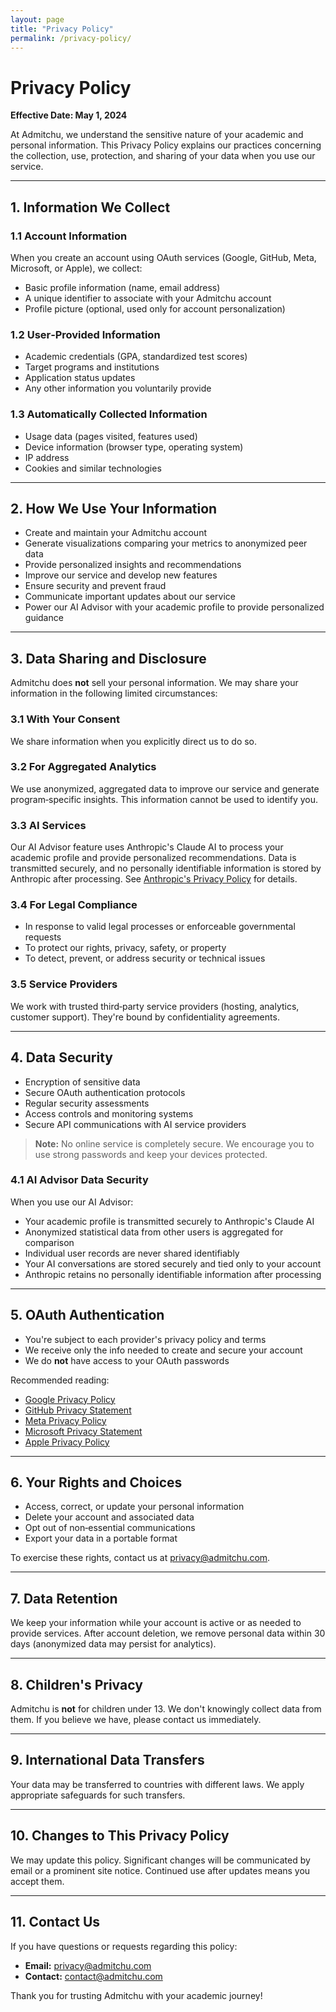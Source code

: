 ```yaml
---
layout: page
title: "Privacy Policy"
permalink: /privacy-policy/
---
```


# Privacy Policy

**Effective Date: May 1, 2024**

At Admitchu, we understand the sensitive nature of your academic and personal information. This Privacy Policy explains our practices concerning the collection, use, protection, and sharing of your data when you use our service.

---

## 1. Information We Collect

### 1.1 Account Information

When you create an account using OAuth services (Google, GitHub, Meta, Microsoft, or Apple), we collect:

- Basic profile information (name, email address)
- A unique identifier to associate with your Admitchu account
- Profile picture (optional, used only for account personalization)

### 1.2 User‑Provided Information

- Academic credentials (GPA, standardized test scores)  
- Target programs and institutions  
- Application status updates  
- Any other information you voluntarily provide  

### 1.3 Automatically Collected Information

- Usage data (pages visited, features used)  
- Device information (browser type, operating system)  
- IP address  
- Cookies and similar technologies  

---

## 2. How We Use Your Information

- Create and maintain your Admitchu account  
- Generate visualizations comparing your metrics to anonymized peer data  
- Provide personalized insights and recommendations  
- Improve our service and develop new features  
- Ensure security and prevent fraud  
- Communicate important updates about our service  
- Power our AI Advisor with your academic profile to provide personalized guidance  

---

## 3. Data Sharing and Disclosure

Admitchu does **not** sell your personal information. We may share your information in the following limited circumstances:

### 3.1 With Your Consent

We share information when you explicitly direct us to do so.

### 3.2 For Aggregated Analytics

We use anonymized, aggregated data to improve our service and generate program‑specific insights. This information cannot be used to identify you.

### 3.3 AI Services

Our AI Advisor feature uses Anthropic's Claude AI to process your academic profile and provide personalized recommendations. Data is transmitted securely, and no personally identifiable information is stored by Anthropic after processing. See [Anthropic's Privacy Policy](https://www.anthropic.com/privacy) for details.

### 3.4 For Legal Compliance

- In response to valid legal processes or enforceable governmental requests  
- To protect our rights, privacy, safety, or property  
- To detect, prevent, or address security or technical issues  

### 3.5 Service Providers

We work with trusted third‑party service providers (hosting, analytics, customer support). They're bound by confidentiality agreements.

---

## 4. Data Security

- Encryption of sensitive data  
- Secure OAuth authentication protocols  
- Regular security assessments  
- Access controls and monitoring systems  
- Secure API communications with AI service providers  

> **Note:** No online service is completely secure. We encourage you to use strong passwords and keep your devices protected.

### 4.1 AI Advisor Data Security

When you use our AI Advisor:

- Your academic profile is transmitted securely to Anthropic's Claude AI  
- Anonymized statistical data from other users is aggregated for comparison  
- Individual user records are never shared identifiably  
- Your AI conversations are stored securely and tied only to your account  
- Anthropic retains no personally identifiable information after processing  

---

## 5. OAuth Authentication

- You're subject to each provider's privacy policy and terms  
- We receive only the info needed to create and secure your account  
- We do **not** have access to your OAuth passwords  

Recommended reading:

- [Google Privacy Policy](https://policies.google.com/privacy)  
- [GitHub Privacy Statement](https://docs.github.com/en/github/site-policy/github-privacy-statement)  
- [Meta Privacy Policy](https://www.facebook.com/privacy/policy/)  
- [Microsoft Privacy Statement](https://privacy.microsoft.com/privacystatement)  
- [Apple Privacy Policy](https://www.apple.com/legal/privacy/en-ww/)  

---

## 6. Your Rights and Choices

- Access, correct, or update your personal information  
- Delete your account and associated data  
- Opt out of non‑essential communications  
- Export your data in a portable format  

To exercise these rights, contact us at [privacy@admitchu.com](mailto:privacy@admitchu.com).

---

## 7. Data Retention

We keep your information while your account is active or as needed to provide services. After account deletion, we remove personal data within 30 days (anonymized data may persist for analytics).

---

## 8. Children's Privacy

Admitchu is **not** for children under 13. We don't knowingly collect data from them. If you believe we have, please contact us immediately.

---

## 9. International Data Transfers

Your data may be transferred to countries with different laws. We apply appropriate safeguards for such transfers.

---

## 10. Changes to This Privacy Policy

We may update this policy. Significant changes will be communicated by email or a prominent site notice. Continued use after updates means you accept them.

---

## 11. Contact Us

If you have questions or requests regarding this policy:

- **Email:** [privacy@admitchu.com](mailto:privacy@admitchu.com)  
- **Contact:** [contact@admitchu.com](mailto:contact@admitchu.com)  

Thank you for trusting Admitchu with your academic journey!
